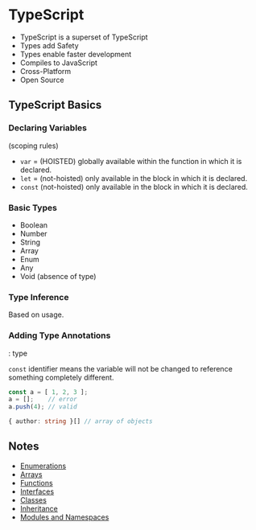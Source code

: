 # TypeScript

* TypeScript is a superset of TypeScript
* Types add Safety
* Types enable faster development
* Compiles to JavaScript
* Cross-Platform
* Open Source

## TypeScript Basics

### Declaring Variables
(scoping rules)

* `var` = (HOISTED) globally available within the function in which it is declared.
* `let` = (not-hoisted) only available in the block in which it is declared.
* `const` (not-hoisted) only available in the block in which it is declared.

### Basic Types

* Boolean
* Number
* String
* Array
* Enum
* Any
* Void (absence of type)

### Type Inference

Based on usage.

### Adding Type Annotations

  : type

`const` identifier means the variable will not be changed to reference something completely different.

```typescript
const a = [ 1, 2, 3 ];
a = [];    // error
a.push(4); // valid

{ author: string }[] // array of objects
```

## Notes

* [Enumerations](Enumerations.md)
* [Arrays](Arrays.md)
* [Functions](Functions.md)
* [Interfaces](Interfaces.md)
* [Classes](Classes.md)
* [Inheritance](Inheritance.md)
* [Modules and Namespaces](Modules-and-Namespaces.md)
